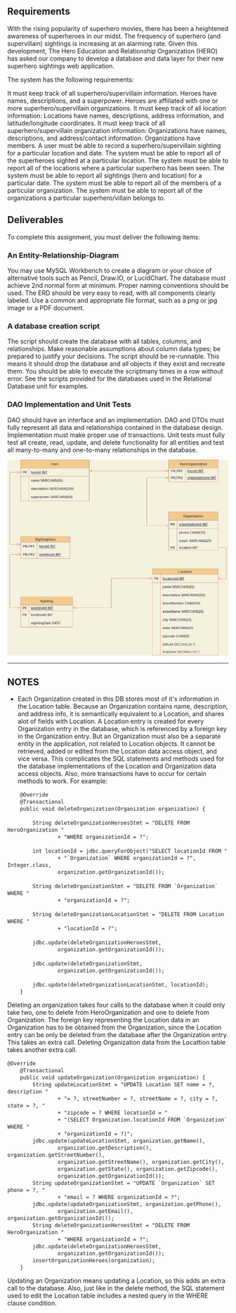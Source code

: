 ## Requirements  
  
With the rising popularity of superhero movies, there has been a heightened awareness of superheroes in our midst.
 The frequency of superhero (and supervillain) sightings is increasing at an alarming rate. Given this development,
 The Hero Education and Relationship Organization (HERO) has asked our company to develop a database and data layer
 for their new superhero sightings web application.
  
The system has the following requirements:
  
It must keep track of all superhero/supervillain information.
Heroes have names, descriptions, and a superpower.
Heroes are affiliated with one or more superhero/supervillain organizations.
It must keep track of all location information:
Locations have names, descriptions, address information, and latitude/longitude coordinates.
It must keep track of all superhero/supervillain organization information:
Organizations have names, descriptions, and address/contact information.
Organizations have members.
A user must be able to record a superhero/supervillain sighting for a particular location and date.
The system must be able to report all of the superheroes sighted at a particular location.
The system must be able to report all of the locations where a particular superhero has been seen.
The system must be able to report all sightings (hero and location) for a particular date.
The system must be able to report all of the members of a particular organization.
The system must be able to report all of the organizations a particular superhero/villain belongs to.
  
## Deliverables  
To complete this assignment, you must deliver the following items:  
  
### An Entity-Relationship-Diagram  
You may use MySQL Workbench to create a diagram or your choice of alternative tools such as Pencil, Draw.IO, or LucidChart.
The database must achieve 2nd normal form at minimum.
Proper naming conventions should be used.
The ERD should be very easy to read, with all components clearly labeled.
Use a common and appropriate file format, such as a png or jpg image or a PDF document.
  
### A database creation script  
The script should create the database with all tables, columns, and relationships.
Make reasonable assumptions about column data types; be prepared to justify your decisions.
The script should be re-runnable. This means it should drop the database and all objects if they exist and recreate them.
You should be able to execute the scriptmany times in a row without error. See the scripts provided for the databases used
in the Relational Database unit for examples.
  
### DAO Implementation and Unit Tests  
DAO should have an interface and an implementation.
DAO and DTOs must fully represent all data and relationships contained in the database design.
Implementation must make proper use of transactions.
Unit tests must fully test all create, read, update, and delete functionality for all entities and test all many-to-many and
one-to-many relationships in the database.
   
   
![Enity Relationship Diagram for superherosighting database](https://github.com/naitRAM/superherosighting/blob/main/sql_scripts/superhero_sightings_ERD.jpg?raw=true)
  
***
  
## NOTES   
  
- Each Organization created in this DB stores most of it's information in the Location table. Because an Organization contains
name, description, and address info, it is semantically equivalent to a Location, and shares alot of fields with Location. A Location
entry is created for every Organization entry in the database, which is referenced by a foreign key in the Organization entry.
But an Organization must also be a separate entity in the application, not related to Location objects. It cannot be retrieved,
added or edited from the Location data access object, and vice versa. This complicates the SQL statements and methods used
for the database implementations of the Location and Organization data access objects. Also, more transactions have to occur
for certain methods to work. For example:
  
``` 
    @Override
    @Transactional  
    public void deleteOrganization(Organization organization) {

        String deleteOrganizationHeroesStmt = "DELETE FROM HeroOrganization "
                + "WHERE organizationId = ?";

        int locationId = jdbc.queryForObject("SELECT locationId FROM "
                + "`Organization` WHERE organizationId = ?", Integer.class,
                organization.getOrganizationId());

        String deleteOrganizationStmt = "DELETE FROM `Organization` WHERE "
                + "organizationId = ?";

        String deleteOrganizationLocationStmt = "DELETE FROM Location WHERE "
                + "locationId = ?";

        jdbc.update(deleteOrganizationHeroesStmt,
                organization.getOrganizationId());

        jdbc.update(deleteOrganizationStmt,
                organization.getOrganizationId());

        jdbc.update(deleteOrganizationLocationStmt, locationId);
    }      
``` 
  
Deleting an organization takes four calls to the database when it could only take two, one to delete from HeroOrganization and one to delete
from Organization. The foreign key representing the Location data in an Organization has to be obtained from the Organization, since the
Location entry can be only be deleted from the database after the Organization entry. This takes an extra call. Deleting Organization data
from the Locattion table takes another extra call.  
  
```
@Override
    @Transactional
    public void updateOrganization(Organization organization) {
        String updateLocationStmt = "UPDATE Location SET name = ?, description "
                + "= ?, streetNumber = ?, streetName = ?, city = ?, state = ?, "
                + "zipcode = ? WHERE locationId = "
                + "(SELECT Organization.locationId FROM `Organization` WHERE "
                + "organizationId = ?)";
        jdbc.update(updateLocationStmt, organization.getName(), 
                organization.getDescription(), organization.getStreetNumber(),
                organization.getStreetName(), organization.getCity(), 
                organization.getState(), organization.getZipcode(), 
                organization.getOrganizationId());
        String updateOrganizationStmt = "UPDATE `Organization` SET phone = ?, "
                + "email = ? WHERE organizationId = ?";
        jdbc.update(updateOrganizationStmt, organization.getPhone(), 
                organization.getEmail(), organization.getOrganizationId());
        String deleteOrganizationHeroesStmt = "DELETE FROM HeroOrganization "
                + "WHERE organizationId = ?";
        jdbc.update(deleteOrganizationHeroesStmt, 
                organization.getOrganizationId());
        insertOrganizationHeroes(organization);
    }
```  
  
Updating an Organization means updating a Location, so this adds an extra call to the database. Also, just like in the delete method, the SQL statement used to edit the Location table includes a nested query in the WHERE clause condition. 



